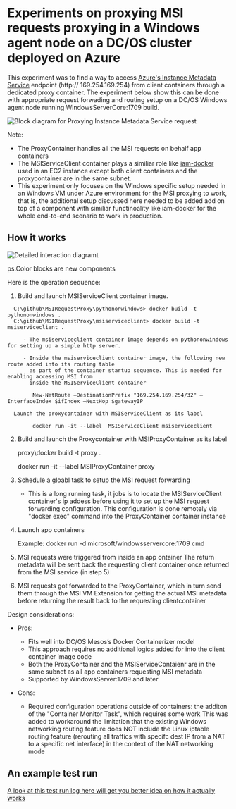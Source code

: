 
# Experiments on proxying MSI requests proxying in a Windows agent node on a DC/OS cluster deployed on Azure 

   This experiment was to find a way to access [Azure's Instance Metadata Service](https://docs.microsoft.com/en-us/azure/virtual-machines/windows/instance-metadata-service) endpoint (http:// 169.254.169.254) from client containers through a dedicated proxy container. The experiment below show this can be done with appropriate request forwading and routing setup on a DC/OS Windows agent node running WindowsServerCore:1709 build. 

![Block diagram for Proxying Instance Metadata Service request](https://github.com/soccerGB/MSIRequestProxy/blob/master/docs/InstanceMetadata.png "Proxying Instance Metadata Service request")


Note: 
- The ProxyContainer handles all the MSI requests on behalf app containers 
- The MSIServiceClient container plays a similiar role like [iam-docker](https://github.com/swipely/iam-docker) used in an EC2 instance except both client containers and the proxycontainer are in the same subnet. 
- This experiment only focuses on the Windows specific setup needed in an Windows VM under Azure environment for the MSI proxying to work, that is, the additional setup discussed here needed to be added add on top of a component with similiar functinoality like iam-docker for the whole end-to-end scenario to work in production.

## How it works

![Detailed interaction diagramt](https://github.com/soccerGB/MSIRequestProxy/blob/master/docs/DetailedMSIPortforwardingComponents.png "Proxying Instance Metadata Service request")

ps.Color blocks are new components

Here is the operation sequence:

   
   1.	Build and launch MSIServiceClient container image.
   
      C:\github\MSIRequestProxy\pythononwindows> docker build -t pythononwindows . 
      C:\github\MSIRequestProxy\msiserviceclient> docker build -t msiserviceclient .
      
         - The msiserviceclient container image depends on pythononwindows for setting up a simple http server.

         - Inside the msiserviceclient container image, the following new route added into its routing table 
           as part of the container startup sequence. This is needed for enabling accessing MSI from
           inside the MSIServiceClient container

            New-NetRoute –DestinationPrefix "169.254.169.254/32" –InterfaceIndex $ifIndex –NextHop $gatewayIP

      Launch the proxycontainer with MSIServiceClient as its label
      
            docker run -it --label  MSIServiceClient msiserviceclient
             
   2.	Build and launch the Proxycontainer with MSIProxyContainer as its label

         proxy\docker build -t proxy .

         docker run -it --label MSIProxyContainer proxy
         
   3. Schedule a gloabl task to setup the MSI request forwarding 
   
         - This is a long running task, it jobs is to locate the MSIServiceClient container's ip addess before using it to set
           up the MSI request forwarding configuration. This configuration is done remotely via "docker exec" command into the 
           ProxyContainer container instance 
         
  4.	Launch app containers
  
         Example:
         docker run -d microsoft/windowsservercore:1709 cmd     
     
  5.	MSI requests were triggered from inside an app ontainer 
      The return metadata will be sent back the requesting client container once returned from the MSI service (in step 5)
   
  6. MSI requests got forwarded to the ProxyContainer, which in turn send them through the MSI VM Extension
      for getting the actual MSI metadata before returning the result back to the requesting clientcontainer

   Design considerations:
      
   - Pros:
      - Fits well into DC/OS Mesos’s Docker Containerizer model     
      - This approach requires no additional logics added for into the client container image code      
      - Both the ProxyContainer and the MSIServiceContaienr are in the same subnet as all app containers requesting MSI 
        metadata
      - Supported by WindowsServer:1709 and later
      
   - Cons:
      - Required configuration operations outside of containers:
        the additon of the "Container Monitor Task", which requires some work
        This was added to workaround the limitation that the existing Windows networking routing feature does NOT include 
        the Linux iptable routing feature (rerouting all traffics with specifc dest IP from a NAT to a specific net interface)
        in the context of the NAT networking mode 

## An example test run 

   [A look at this test run log here will get you better idea on how it actually works](https://github.com/soccerGB/MSIRequestProxy/blob/master/docs/TestRun.md)

